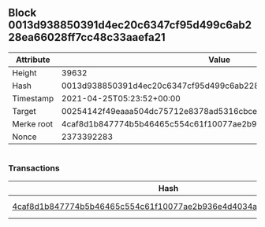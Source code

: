 ## Block 0013d938850391d4ec20c6347cf95d499c6ab228ea66028ff7cc48c33aaefa21

Attribute | Value
--- | ---
Height | 39632
Hash | 0013d938850391d4ec20c6347cf95d499c6ab228ea66028ff7cc48c33aaefa21
Timestamp | 2021-04-25T05:23:52+00:00
Target | 00254142f49eaaa504dc75712e8378ad5316cbcead634704b3734b6271167cc4
Merke root | 4caf8d1b847774b5b46465c554c61f10077ae2b936e4d4034a3a42fa7510268d
Nonce | 2373392283

```

```

### Transactions

Hash | Amount
--- | ---
[4caf8d1b847774b5b46465c554c61f10077ae2b936e4d4034a3a42fa7510268d](4caf8d1b847774b5b46465c554c61f10077ae2b936e4d4034a3a42fa7510268d.md) | 10.00000000 SKEPTI 
